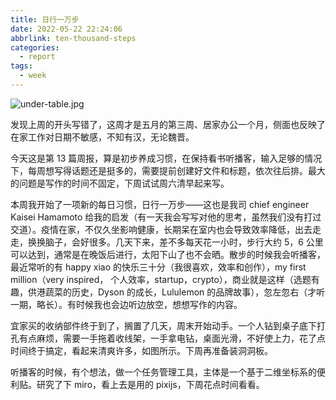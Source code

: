```yaml
---
title: 日行一万步
date: 2022-05-22 22:24:06
abbrlink: ten-thousand-steps
categories:
  - report
tags:
  - week
---
```


![under-table.jpg](https://p1-juejin.byteimg.com/tos-cn-i-k3u1fbpfcp/202883b4f64345febe6b3be775458b65~tplv-k3u1fbpfcp-watermark.image)

发现上周的开头写错了，这周才是五月的第三周、居家办公一个月，侧面也反映了在家工作对日期不敏感，不知有汉，无论魏晋。

今天这是第 13 篇周报，算是初步养成习惯，在保持看书听播客，输入足够的情况下，每周想写得话题还是挺多的，需要提前创建好文件和标题，依次往后排。最大的问题是写作的时间不固定，下周试试周六清早起来写。

本周我开始了一项新的每日习惯，日行一万步——这也是我司 chief engineer Kaisei Hamamoto 给我的启发（有一天我会写写对他的思考，虽然我们没有打过交道）。疫情在家，不仅久坐影响健康，长期呆在室内也会导致效率降低，出去走走，换换脑子，会好很多。几天下来，差不多每天花一小时，步行大约 5，6 公里可以达到，通常是在晚饭后进行，太阳下山了也不会晒。散步的时候我会听播客，最近常听的有 happy xiao 的快乐三十分（我很喜欢，效率和创作），my first million（very inspired， 个人效率，startup，crypto），商业就是这样（选题有趣，供港蔬菜的历史，Dyson 的成长，Lululemon 的品牌故事），忽左忽右（才听一期，略长）。有时候我也会边听边放空，想想写作的内容。

宜家买的收纳部件终于到了，搁置了几天，周末开始动手。一个人钻到桌子底下打孔有点麻烦，需要一手拖着收线架，一手拿电钻，桌面光滑，不好使上力，花了点时间终于搞定，看起来清爽许多，如图所示。下周再准备装洞洞板。

听播客的时候，有个想法，做一个任务管理工具，主体是一个基于二维坐标系的便利贴。研究了下 miro，看上去是用的 pixijs，下周花点时间看看。
